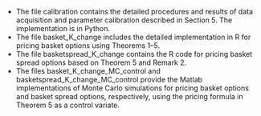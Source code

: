 - The file calibration contains the detailed procedures and results of data acquisition and parameter calibration described in Section 5. The implementation is in Python.
- The file basket_K_change includes the detailed implementation in R for pricing basket options using Theorems 1–5.
- The file basketspread_K_change contains the R code for pricing basket spread options based on Theorem 5 and Remark 2.
- The files basket_K_change_MC_control and basketspread_K_change_MC_control provide the Matlab implementations of Monte Carlo simulations for pricing basket options and basket spread options, respectively, using the pricing formula in Theorem 5 as a control variate.
